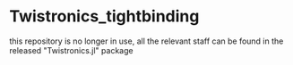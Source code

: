 # Twistronics_tightbinding

this repository is no longer in use, all the relevant staff can be found in the released "Twistronics.jl" package
